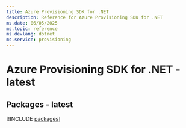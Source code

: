 ```yaml
---
title: Azure Provisioning SDK for .NET
description: Reference for Azure Provisioning SDK for .NET
ms.date: 06/05/2025
ms.topic: reference
ms.devlang: dotnet
ms.service: provisioning
---
```

# Azure Provisioning SDK for .NET - latest
## Packages - latest
[!INCLUDE [packages](provisioning-index.md)]